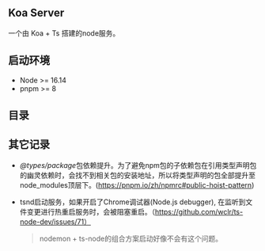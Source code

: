 ## Koa Server
一个由 Koa + Ts 搭建的node服务。

## 启动环境
+ Node >= 16.14
+ pnpm >= 8

## 目录


## 其它记录
+ *@types/package*包依赖提升。为了避免npm包的子依赖包在引用类型声明包的幽灵依赖时，会找不到相关包的安装地址，所以将类型声明的包全部提升至node_modules顶层下。(https://pnpm.io/zh/npmrc#public-hoist-pattern)

+ tsnd启动服务，如果开启了Chrome调试器(Node.js debugger), 在监听到文件变更进行热重启服务时，会被阻塞重启。（https://github.com/wclr/ts-node-dev/issues/71）
  > nodemon + ts-node的组合方案启动好像不会有这个问题。

